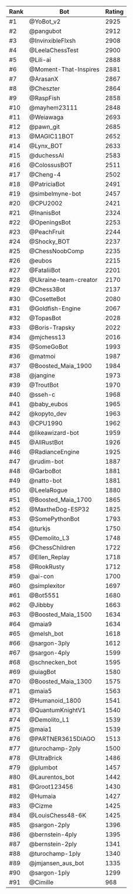 Rank|Bot|Rating
---|---|---
#1|@YoBot_v2|2925
#2|@pangubot|2912
#3|@InvinxibleFlxsh|2908
#4|@LeelaChessTest|2900
#5|@Lili-ai|2888
#6|@Moment-That-Inspires|2881
#7|@ArasanX|2867
#8|@Cheszter|2864
#9|@RaspFish|2858
#10|@mayhem23111|2848
#11|@Weiawaga|2693
#12|@pawn_git|2685
#13|@MAGIC11BOT|2652
#14|@Lynx_BOT|2633
#15|@duchessAI|2583
#16|@ColossusBOT|2511
#17|@Cheng-4|2502
#18|@PatriciaBot|2491
#19|@simbelmyne-bot|2457
#20|@CPU2002|2421
#21|@InanisBot|2324
#22|@OpeningsBot|2253
#23|@PeachFruit|2244
#24|@Shocky_BOT|2237
#25|@ChessNoobComp|2235
#26|@eubos|2215
#27|@FataliiBot|2201
#28|@Ukraine-team-creator|2170
#29|@Chess3Bot|2137
#30|@CosetteBot|2080
#31|@Goldfish-Engine|2067
#32|@TopasBot|2028
#33|@Boris-Trapsky|2022
#34|@mjchess13|2016
#35|@SomeGoBot|1993
#36|@matmoi|1987
#37|@Boosted_Maia_1900|1984
#38|@jangine|1973
#39|@TroutBot|1970
#40|@sseh-c|1968
#41|@baby_eubos|1965
#42|@kopyto_dev|1963
#43|@CPU1990|1962
#44|@likeawizard-bot|1959
#45|@AllRustBot|1926
#46|@RadianceEngine|1925
#47|@rudim-bot|1887
#48|@GarboBot|1881
#49|@natto-bot|1881
#50|@LeelaRogue|1880
#51|@Boosted_Maia_1700|1865
#52|@MaxtheDog-ESP32|1825
#53|@SomePythonBot|1793
#54|@turkjs|1750
#55|@Demolito_L3|1748
#56|@ChessChildren|1722
#57|@Ellen_Replay|1718
#58|@RookRusty|1712
#59|@ai-con|1700
#60|@simplexitor|1697
#61|@Bot5551|1680
#62|@Jibbby|1663
#63|@Boosted_Maia_1500|1634
#64|@maia9|1634
#65|@melsh_bot|1618
#66|@sargon-3ply|1612
#67|@sargon-4ply|1599
#68|@schnecken_bot|1595
#69|@uiagBot|1580
#70|@Boosted_Maia_1300|1575
#71|@maia5|1563
#72|@Humanoid_1800|1541
#73|@QuantumKnightV1|1540
#74|@Demolito_L1|1539
#75|@maia1|1539
#76|@PARTNER3615DIAGO|1513
#77|@turochamp-2ply|1500
#78|@UltraBrick|1486
#79|@plumbot|1457
#80|@Laurentos_bot|1442
#81|@Groot123456|1430
#82|@Humaia|1427
#83|@Cizme|1425
#84|@LouisChess48-6K|1425
#85|@sargon-2ply|1396
#86|@bernstein-4ply|1395
#87|@bernstein-2ply|1341
#88|@turochamp-1ply|1340
#89|@jmjansen_aus_bot|1335
#90|@sargon-1ply|1299
#91|@Cimille|968
